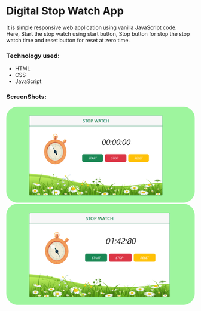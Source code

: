 <h1> Digital Stop Watch App </h1>

<p> 
    It is simple responsive web application using vanilla JavaScript code. <br>
    Here, Start the stop watch using start button, Stop button for stop the stop watch time and reset button for reset at zero time.  
</p>

<h3> Technology used: </h3>

<ul>
    <li>HTML</li>
    <li>CSS</li>
    <li>JavaScript</li>

</ul>

<h3> ScreenShots: </h3>

<div>
    <img src="./screenshots/stopWatch_1.png"  style="display:inline-block; border-radius: 30px;"/>
    <img src="./screenshots/stopWatch_2.png"  style="display:inline-block; border-radius: 30px;" />
</div>
